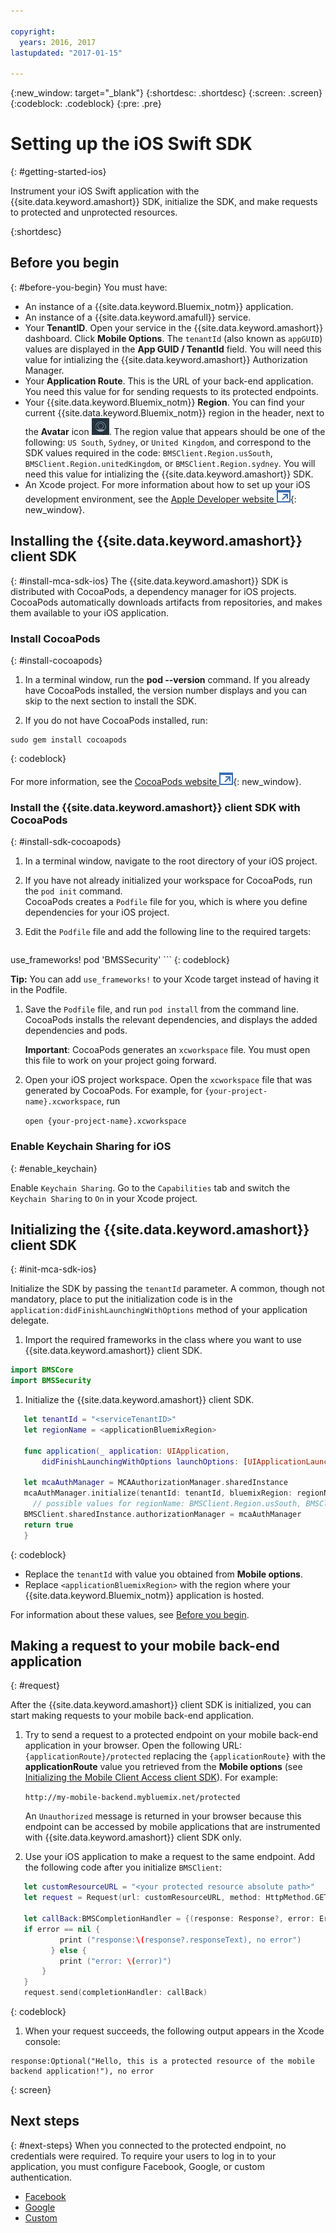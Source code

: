```yaml
---

copyright:
  years: 2016, 2017
lastupdated: "2017-01-15"

---
```


{:new_window: target="_blank"}
{:shortdesc: .shortdesc}
{:screen: .screen}
{:codeblock: .codeblock}
{:pre: .pre}


# Setting up the iOS Swift SDK
{: #getting-started-ios}

Instrument your iOS Swift application with the {{site.data.keyword.amashort}} SDK, initialize the SDK, and make requests to protected and unprotected resources.

{:shortdesc}


## Before you begin
{: #before-you-begin}
You must have:

* An instance of a {{site.data.keyword.Bluemix_notm}} application.
* An instance of a {{site.data.keyword.amafull}} service.
* Your **TenantID**. Open your service in the {{site.data.keyword.amashort}} dashboard. Click **Mobile Options**. The `tenantId` (also known as `appGUID`)  values are displayed in the  **App GUID / TenantId** field. You will need this value for intializing the {{site.data.keyword.amashort}} Authorization Manager.
* Your **Application Route**. This is the URL of your back-end application. You need this value for for sending requests to its protected endpoints.
* Your {{site.data.keyword.Bluemix_notm}} **Region**.  You can find your current {{site.data.keyword.Bluemix_notm}} region in the header, next to the **Avatar** icon ![Avatar icon](images/face.jpg "Avatar icon"). The region value that appears should be one of the following: `US South`,  `Sydney`, or  `United Kingdom`, and correspond to the SDK values required in the code: `BMSClient.Region.usSouth`, `BMSClient.Region.unitedKingdom`, or `BMSClient.Region.sydney`.  You will need this value for intializing the {{site.data.keyword.amashort}}  SDK.
* An Xcode project. For more information about how to set up your iOS development environment, see the [Apple Developer website ![External link icon](../../icons/launch-glyph.svg "External link icon")](https://developer.apple.com/support/xcode/){: new_window}.


## Installing the {{site.data.keyword.amashort}} client SDK
{: #install-mca-sdk-ios}
The {{site.data.keyword.amashort}} SDK is distributed with CocoaPods, a dependency manager for iOS projects. CocoaPods automatically downloads artifacts from repositories, and makes them available to your iOS application.


### Install CocoaPods
{: #install-cocoapods}

1. In a terminal window,  run the **pod --version** command. If you already have CocoaPods installed, the version number displays and you can skip to the next section to install the SDK.

1. If you do not have CocoaPods installed, run:

```
sudo gem install cocoapods
```
{: codeblock}

For more information, see the [CocoaPods website ![External link icon](../../icons/launch-glyph.svg "External link icon")](https://cocoapods.org/){: new_window}.

### Install the {{site.data.keyword.amashort}} client SDK with CocoaPods
{: #install-sdk-cocoapods}

1. In a terminal window, navigate to the root directory of your iOS project.

1. If you have not already initialized your workspace for CocoaPods, run the `pod init` command.<br/>
 CocoaPods creates a `Podfile` file for you, which is where you define dependencies for your iOS project.

1. Edit the `Podfile` file and add the following line to the required targets:

	```
  use_frameworks!
  pod 'BMSSecurity'
	```
	{: codeblock}

  **Tip:** You can add `use_frameworks!` to your Xcode target instead of having it in the Podfile.

1. Save the `Podfile` file, and run `pod install` from the command line. CocoaPods  installs the relevant dependencies, and displays the added dependencies and pods.<br/>

   **Important**: CocoaPods generates an `xcworkspace` file.  You must open this file to work on your project going forward.

1. Open your iOS project workspace. Open the `xcworkspace` file that was generated by CocoaPods. For example, for `{your-project-name}.xcworkspace`, run

	`open {your-project-name}.xcworkspace`

### Enable Keychain Sharing for iOS
{: #enable_keychain}

Enable `Keychain Sharing`. Go to the `Capabilities` tab and switch the `Keychain Sharing` to `On` in your Xcode project.

## Initializing the {{site.data.keyword.amashort}} client SDK
{: #init-mca-sdk-ios}

 Initialize the SDK by passing the `tenantId` parameter. A common, though not mandatory, place to put the initialization code is in the `application:didFinishLaunchingWithOptions` method of your application delegate.

1. Import the required frameworks in the class where you want to use {{site.data.keyword.amashort}} client SDK.

 ```Swift
 import BMSCore
 import BMSSecurity
 ```

1. Initialize the {{site.data.keyword.amashort}} client SDK.

 ```Swift
	let tenantId = "<serviceTenantID>"
	let regionName = <applicationBluemixRegion>

	func application(_ application: UIApplication,
	    didFinishLaunchingWithOptions launchOptions: [UIApplicationLaunchOptionsKey: Any]?) -> Bool {

	let mcaAuthManager = MCAAuthorizationManager.sharedInstance
    mcaAuthManager.initialize(tenantId: tenantId, bluemixRegion: regionName)
      // possible values for regionName: BMSClient.Region.usSouth, BMSClient.Region.unitedKingdom, BMSClient.Region.sydney
	BMSClient.sharedInstance.authorizationManager = mcaAuthManager
	return true
	}
  ```
  {: codeblock}

* Replace the `tenantId` with value you obtained from **Mobile options**.
* Replace `<applicationBluemixRegion>` with the region where your {{site.data.keyword.Bluemix_notm}} application is hosted.

For information about these values, see [Before you begin](#before-you-begin).


## Making a request to your mobile back-end application
{: #request}

After the {{site.data.keyword.amashort}} client SDK is initialized, you can start making requests to your mobile back-end application.

1. Try to send a request to a protected endpoint on your mobile back-end application in your browser. Open the following URL: `{applicationRoute}/protected` replacing the `{applicationRoute}` with the **applicationRoute** value you retrieved from the **Mobile options** (see [Initializing the Mobile Client Access client SDK](#init-mca-sdk-ios)). For example:

	`http://my-mobile-backend.mybluemix.net/protected`

	An `Unauthorized` message is returned in your browser because this endpoint can be accessed by mobile applications that are instrumented with {{site.data.keyword.amashort}} client SDK only.

1. Use your iOS application to make a request to the same endpoint. Add the following code after you initialize `BMSClient`:

 ```Swift
	let customResourceURL = "<your protected resource absolute path>"
	let request = Request(url: customResourceURL, method: HttpMethod.GET)

	let callBack:BMSCompletionHandler = {(response: Response?, error: Error?) in
   	if error == nil {
       	    print ("response:\(response?.responseText), no error")
    	  } else {
       	    print ("error: \(error)")
    	}
	}
	request.send(completionHandler: callBack)
 ```
 {: codeblock}

1.  When your request succeeds, the following output appears in the Xcode console:

 ```
 response:Optional("Hello, this is a protected resource of the mobile backend application!"), no error
 ```
{: screen}

## Next steps
{: #next-steps}
When you connected to the protected endpoint, no credentials were required. To require your users to log in to your application, you must configure Facebook, Google, or custom authentication.

  * [Facebook](facebook-auth-ios-swift-sdk.html)
  * [Google](google-auth-ios-swift-sdk.html)
  * [Custom](custom-auth-ios-swift-sdk.html)
